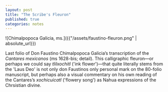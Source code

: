 ```yaml
---
layout: post
title: "The Scribe's Fleuron"
published: true
categories: notes
---
```


![Chimalpopoca Galicia, ms.]({{"/assets/faustino-fleuron.png" | absolute_url}})

Last folio of Don Faustino Chimalpopoca Galicia’s transcription of the *Cantares mexicanos* (ms 1628-bis; detail). 
This calligraphic fleuron—or perhaps we could say *tlilxochitl* ('ink flower')—that quite literally stems from the 'Laus Deo' is not only don Faustinos only personal mark on the 80-folio manuscript, but perhaps also a visual commentary on his own reading of the Cantares’s *xochicuicatl* ('flowery song') as Nahua expressions of the Chrsistian divine. 

